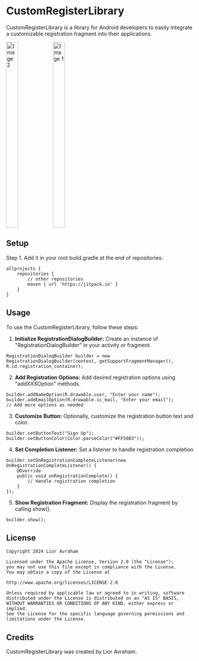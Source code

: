 # CustomRegisterLibrary
CustomRegisterLibrary is a library for Android developers to easily integrate a customizable registration fragment into their applications.

<div style="display: flex;">
  <img src="https://github.com/user-attachments/assets/a048a116-38aa-4a58-bad7-85366dd76bf1" alt="Image 2" style="width: 25%; height: 500px; object-fit: cover;">
  <img src="https://github.com/user-attachments/assets/da86ece0-7011-4dc1-8399-6f25bd5ff355" alt="Image 1" style="width: 25%; height: 500px; object-fit: cover;">
</div>

## Setup
Step 1. Add it in your root build.gradle at the end of repositories:
```
allprojects {
    repositories {
        // other repositories
        maven { url 'https://jitpack.io' }
    }
}
```

## Usage
To use the CustomRegisterLibrary, follow these steps:

1) **Initialize RegistrationDialogBuilder:** Create an instance of "RegistrationDialogBuilder" in your activity or fragment.
```
RegistrationDialogBuilder builder = new RegistrationDialogBuilder(context, getSupportFragmentManager(), R.id.registration_container);
```

2) **Add Registration Options:** Add desired registration options using "addXXXOption" methods.
```
builder.addNameOption(R.drawable.user, "Enter your name");
builder.addEmailOption(R.drawable.ic_mail, "Enter your email");
// Add more options as needed

```
3) **Customize Button:** Optionally, customize the registration button text and color.
```
builder.setButtonText("Sign Up");
builder.setButtonColor(Color.parseColor("#FF5983"));
```

4) **Set Completion Listener:** Set a listener to handle registration completion
```
builder.setOnRegistrationCompleteListener(new OnRegistrationCompleteListener() {
    @Override
    public void onRegistrationComplete() {
        // Handle registration completion
    }
});
```

5) **Show Registration Fragment:** Display the registration fragment by calling show().
```
builder.show();
```

## License
```
Copyright 2024 Lior Avraham

Licensed under the Apache License, Version 2.0 (the "License");
you may not use this file except in compliance with the License.
You may obtain a copy of the License at

http://www.apache.org/licenses/LICENSE-2.0

Unless required by applicable law or agreed to in writing, software
distributed under the License is distributed on an "AS IS" BASIS,
WITHOUT WARRANTIES OR CONDITIONS OF ANY KIND, either express or implied.
See the License for the specific language governing permissions and
limitations under the License.
```

## Credits
CustomRegisterLibrary was created by Lior Avraham. 
